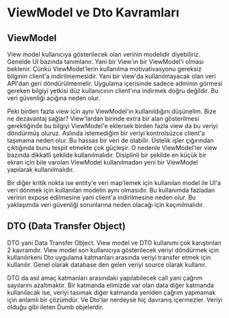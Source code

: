 # ViewModel ve Dto Kavramları

## ViewModel
View model kullanıcıya gösterilecek olan verinin modelidir diyebiliriz. Genelde UI bazında tanımlanır. Yani bir View'ın bir ViewModel'i olması beklenir. Çünkü ViewModel'lerin kullanılma motivativasyonu gereksiz bilginin client'a indirilmemesidir. Yani bir view'da kullanılmayacak olan veri API'dan geri döndürülmemelir. Uygulama içerisinde sadece adminin görmesi gereken bilgiyi yetkisi düz kullanıcının client'ına indirmek doğru değildir. Bu veri güvenliği açığına neden olur.

Peki birden fazla view için aynı ViewModel'in kullanıldığını düşünelim. Bize ne dezavantaj sağlar? View'lardan birinde extra bir alan gösterilmesi gerektiğinde bu bilgiyi ViewModel'e eklersek birden fazla view da bu veriyi döndürmüş oluruz. Aslında istemediğim bir veriyi kontrolsüzce client'a taşımama neden olur. Bu hassas bir veri de olabilir. Üstelik işler çığırından çıktığında bunu tespit etmekte çok güçleşir. O nedenle ViewModel'ler view bazında dikkatli şekilde kullanılmalıdır. Disiplinli bir şekilde en küçük bir ekran için bile varolan ViewModel kullanılmadan yeni bir ViewModel yapılarak kullanılmalıdır.

Bir diğer kritik nokta ise entity'e veri map'lemek için kullanılan model ile UI'a veri dönmek için kullanılan modelin aynı olmasıdır. Bu kullanımda fazladan verinin expose edilmesine yani client'a indirilmesine neden olur. Bu yaklaşımda veri güvenliği sorunlarına neden olacağı için kaçınılmalıdır. 

## DTO (Data Transfer Object)
DTO yani Data Transfer Object. View model ve DTO kullanımı çok karıştırılan 2 kavramdır. View model son kullanıcıya gösterilecek veriyi döndürmek için kullanılırkeni Dto uygulama katmanları arasında veriyi transfer etmek için kullanılır. Genel olarak database den gelen veriyi source olarak kullanır.

DTO da asıl amaç katmanları arasındaki yapılabilecek call yani çağrım sayılarını azaltmaktır. Bir katmanda elimizde var olan data diğer katmanda kullanılacak ise, veriyi tasımak diğer katmanda yeniden çağrım yapmamak için anlamlı bir çözümdür. Ve Dto'lar nerdeyse hiç davranış içermezler. Veriyi olduğu gibi ileten Dumb objelerdir. 
